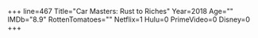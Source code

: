+++
line=467
Title="Car Masters: Rust to Riches"
Year=2018
Age=""
IMDb="8.9"
RottenTomatoes=""
Netflix=1
Hulu=0
PrimeVideo=0
Disney=0
+++

